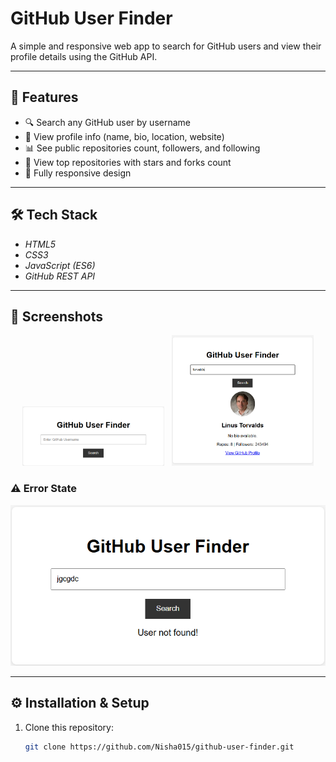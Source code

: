 # GitHub User Finder

A simple and responsive web app to search for GitHub users and view their profile details using the GitHub API.

---

## 🚀 Features
- 🔍 Search any GitHub user by username
- 📄 View profile info (name, bio, location, website)
- 📊 See public repositories count, followers, and following
- 📁 View top repositories with stars and forks count
- 📱 Fully responsive design

---

## 🛠 Tech Stack
- *HTML5*
- *CSS3*
- *JavaScript (ES6)*
- *GitHub REST API*

---

## 📸 Screenshots

<p align="center">
  <img src="assets/screenshot-home.png" alt="Home Screenshot" width="45%" />
  &nbsp;
  <img src="assets/screenshot-profile.png" alt="Profile Screenshot" width="45%" />
</p>

### ⚠ Error State
![Error Screenshot](assets/screenshot-error.png)

---

## ⚙ Installation & Setup
1. Clone this repository:
   ```bash
   git clone https://github.com/Nisha015/github-user-finder.git